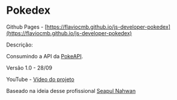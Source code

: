 # Pokedex

Github Pages - [https://flaviocmb.github.io/js-developer-pokedex](https://flaviocmb.github.io/js-developer-pokedex)

Descrição:

Consumindo a API da [PokeAPI](https://pokeapi.co/).

Versão 1.0 - 28/09

YouTube - [Vídeo do projeto](https://youtu.be/igxiJBFXY9I)

Baseado na ideia desse profissional [Seapul Nahwan](https://dribbble.com/shots/6540871-Pokedex-App)